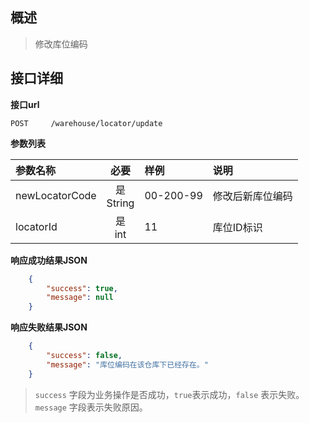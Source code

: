 ## 概述

> 修改库位编码

##   接口详细

**接口url**

```text
POST     /warehouse/locator/update
```

**参数列表**

| 参数名称        |      必要       | 样例       | 说明            |
|:---------------|:--------------:|:----------|:---------------|
| newLocatorCode | 是<br/> String | 00-200-99 | 修改后新库位编码 |
| locatorId      |  是<br/> int   | 11        | 库位ID标识          |


**响应成功结果JSON**

```json
    {
        "success": true,
        "message": null
    }
```

**响应失败结果JSON**

```json
    {
        "success": false,
        "message": "库位编码在该仓库下已经存在。"
    }
```

> `success` 字段为业务操作是否成功，`true`表示成功，`false` 表示失败。 <br />
> `message` 字段表示失败原因。
